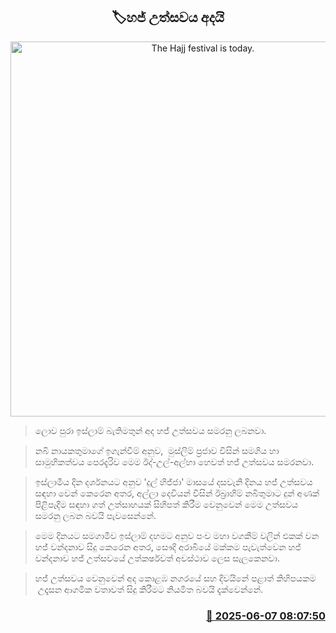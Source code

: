 <p align='center'><b><h2 align='center' title='The Hajj festival is today.'>🏷හජ් උත්සවය අදයි</h2></b></p>
<p align='center'><img src='https://helakuru.sgp1.cdn.digitaloceanspaces.com/esana/images/lib/hujj.jpg' width='600' alt='The Hajj festival is today.'></p>

> ලොව පුරා ඉස්ලාම් බැතිමතුන් අද හජ් උත්සවය සමරනු ලබනවා.

> නබි නායකතුමාගේ ඉගැන්වීම් අනුව,  මුස්ලිම් ප්‍රජාව විසින් සමගිය හා සාමුහිකත්වය පෙරදැරිව මෙම ඊද්-උල්-අල්හා හෙවත් හජ් උත්සවය සමරනවා.

> ඉස්ලාමීය දින දර්ශනයට අනුව 'දුල් හිජ්ජා' මාසයේ දසවැනි දිනය හජ් උත්සවය සඳහා වෙන් කෙරෙන අතර, අල්ලා දෙවියන් විසින් ඊබ්‍රාහිම් නබිතුමාට දුන් අණක් පිළිපැදීම සඳහා ගත් උත්සාහයක් සිහිපත් කිරීම වෙනුවෙන් මෙම උත්සවය සමරනු ලබන බවයි පැවසෙන්නේ.

> මෙම දිනයට සමගාමීව ඉස්ලාම් දහමට අනුව පංච මහා වගකීම් වලින් එකක් වන හජ් වන්දනාව සිදු කෙරෙන අතර, සෞදි අරාබියේ මක්කම පැවැත්වෙන හජ් වන්දනාව හජ් උත්සවයේ උත්කර්ෂවත් අවස්ථාව ලෙස සැලකෙනවා.

> හජ් උත්සවය වෙනුවෙන් අද කොළඹ නගරයේ සහ දිවයිනේ පළාත් කිහිපයකම  උදෑසන ආගමික වතාවත් සිදු කිරීමට නියමිත බවයි දැක්වෙන්නේ.



<h3 align='right'><a href='https://www.helakuru.lk/esana/p/110799/'>📅 2025-06-07 08:07:50</a></h3>
